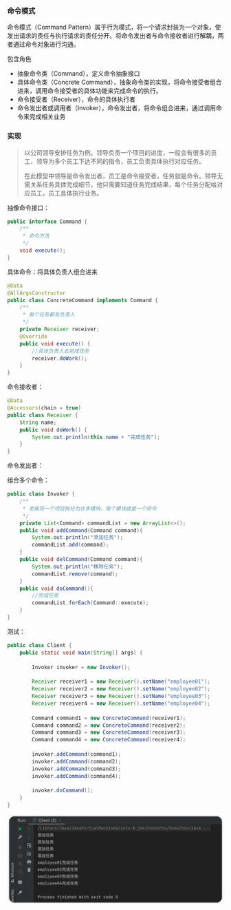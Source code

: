 ### 命令模式

命令模式（Command Pattern）属于行为模式，将一个请求封装为一个对象，使发出请求的责任与执行请求的责任分开。将命令发出者与命令接收者进行解耦，两者通过命令对象进行沟通。



包含角色

- 抽象命令类（Command），定义命令抽象接口
- 具体命令类（Concrete Command），抽象命令类的实现，将命令接受者组合进来，调用命令接受者的具体功能来完成命令的执行。
- 命令接受者（Receiver），命令的具体执行者
- 命令发出者或调用者（Invoker），命令发出者，将命令组合进来，通过调用命令来完成相关业务



### 实现

> 以公司领导安排任务为例。领导负责一个项目的进度，一般会有很多的员工，领导为多个员工下达不同的指令，员工负责具体执行对应任务。
>
> 在此模型中领导是命令发出者，员工是命令接受者，任务就是命令。领导无需关系任务具体完成细节，他只需要知道任务完成结果，每个任务分配给对应员工，员工具体执行业务。

抽像命令接口：

```java
public interface Command {
    /**
     * 命令方法
     */
    void execute();
}
```

具体命令：将具体负责人组合进来

```java
@Data
@AllArgsConstructor
public class ConcreteCommand implements Command {
    /**
     * 每个任务都有负责人
     */
    private Receiver receiver;
    @Override
    public void execute() {
        //具体负责人去完成任务
        receiver.doWork();
    }
}
```

命令接收者：

```java
@Data
@Accessors(chain = true)
public class Receiver {
    String name;
    public void doWork() {
        System.out.println(this.name + "完成任务");
    }
}
```

命令发出者：

组合多个命令：

```java
public class Invoker {
    /**
     * 老板将一个项目拆分为许多模块，每个模块就是一个命令
     */
    private List<Command> commandList = new ArrayList<>();
    public void addCommand(Command command){
        System.out.println("添加任务");
        commandList.add(command);
    }
    public void delCommand(Command command){
        System.out.println("移除任务");
        commandList.remove(command);
    }
    public void doCommand(){
        //完成任务
        commandList.forEach(Command::execute);
    }
}
```



测试：

```java
public class Client {
    public static void main(String[] args) {

        Invoker invoker = new Invoker();

        Receiver receiver1 = new Receiver().setName("employee01");
        Receiver receiver2 = new Receiver().setName("employee02");
        Receiver receiver3 = new Receiver().setName("employee03");
        Receiver receiver4 = new Receiver().setName("employee04");

        Command command1 = new ConcreteCommand(receiver1);
        Command command2 = new ConcreteCommand(receiver2);
        Command command3 = new ConcreteCommand(receiver3);
        Command command4 = new ConcreteCommand(receiver4);

        invoker.addCommand(command1);
        invoker.addCommand(command2);
        invoker.addCommand(command3);
        invoker.addCommand(command4);

        invoker.doCommand();
    }
}
```

![image-20220620122105520](命令模式.assets/image-20220620122105520.png)